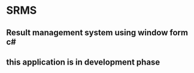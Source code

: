 # SRMS
## Result management system using window form c#
## this application is in development phase
 

